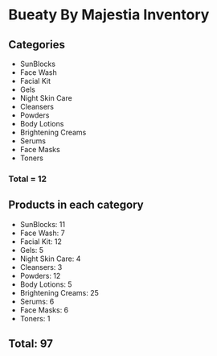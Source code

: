 # Bueaty By Majestia Inventory

## Categories

- SunBlocks
- Face Wash
- Facial Kit
- Gels
- Night Skin Care
- Cleansers
- Powders
- Body Lotions
- Brightening Creams
- Serums
- Face Masks
- Toners

### Total = 12

## Products in each category

- SunBlocks: 11
- Face Wash: 7
- Facial Kit: 12
- Gels: 5
- Night Skin Care: 4
- Cleansers: 3
- Powders: 12
- Body Lotions: 5
- Brightening Creams: 25
- Serums: 6
- Face Masks: 6
- Toners: 1

## Total: 97
